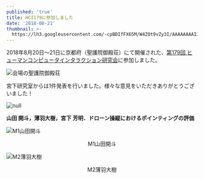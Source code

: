 ```yaml
---
published: 'true'
title: HCI179に参加しました
date: '2018-08-21'
thumbnail: >-
  https://lh3.googleusercontent.com/-cpBDIfFX65M/W4ZOt9vZy3I/AAAAAAAAIJk/zKgDOy64_jM8gEe1B3x_Q1RBPjhxNmxiwCE0YBhgL/Image%2Bfrom%2BiOS.jpg
---
```

2018年8月20日～21日に京都府（聖護院御殿荘）にて開催された、[第179回 ヒューマンコンピュータインタラクション研究会](http://www.sighci.jp/events/sig/179)に参加しました。

![会場の聖護院御殿荘](https://lh3.googleusercontent.com/-ftsAyPqQqAE/W4-JbkAMY8I/AAAAAAAAIMQ/h9QOkYanfqI9Hi0TgSh6ZolS4FZv0fR4wCE0YBhgL/IMG_20180820_173942.jpg)

宮下研究室からは1件発表を行いました。様々な意見をいただきありがとうございました！

![null](https://lh3.googleusercontent.com/-cpBDIfFX65M/W4ZOt9vZy3I/AAAAAAAAIJk/zKgDOy64_jM8gEe1B3x_Q1RBPjhxNmxiwCE0YBhgL/Image%2Bfrom%2BiOS.jpg)

**山田 開斗，薄羽大樹，宮下 芳明．ドローン操縦におけるポインティングの評価**

![M1山田開斗](https://lh3.googleusercontent.com/-bCpP_cBUvyI/W4-Jut5OQEI/AAAAAAAAIMk/1hX-UbgehxEu4AP3FTEr82IqmYAm40XHgCE0YBhgL/IMG_20180821_170937.jpg)
<div style="text-align: center;">M1山田開斗</div>

![M2薄羽大樹](https://lh3.googleusercontent.com/-UBZzneSbpk4/W4-KVSMnhyI/AAAAAAAAINQ/zaemnc73NSwqfk9cLwyvltgesAU85T0qgCE0YBhgL/IMG_20180821_165752.jpg)
<div style="text-align: center;">M2薄羽大樹</div>
